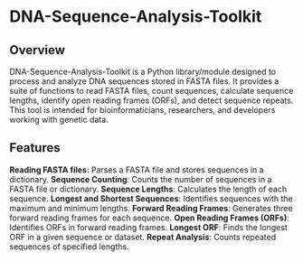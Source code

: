# DNA-Sequence-Analysis-Toolkit

## Overview
DNA-Sequence-Analysis-Toolkit is a Python library/module designed to process and analyze DNA sequences stored in FASTA files. It provides a suite of functions to read FASTA files, count sequences, calculate sequence lengths, identify open reading frames (ORFs), and detect sequence repeats. This tool is intended for bioinformaticians, researchers, and developers working with genetic data.

## Features
**Reading FASTA files**: Parses a FASTA file and stores sequences in a dictionary.
**Sequence Counting**: Counts the number of sequences in a FASTA file or dictionary.
**Sequence Lengths**: Calculates the length of each sequence.
**Longest and Shortest Sequences**: Identifies sequences with the maximum and minimum lengths.
**Forward Reading Frames**: Generates three forward reading frames for each sequence.
**Open Reading Frames (ORFs)**: Identifies ORFs in forward reading frames.
**Longest ORF**: Finds the longest ORF in a given sequence or dataset.
**Repeat Analysis**: Counts repeated sequences of specified lengths.
